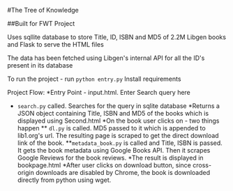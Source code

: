 #The Tree of Knowledge 

##Built for FWT Project

Uses sqllite database to store Title, ID, ISBN and MD5 of 2.2M Libgen books and Flask to serve the HTML files

The data has been fetched using Libgen's internal API for all the ID's present in its database

To run the project - run ```python entry.py```
Install requirements

Project Flow:
*Entry Point - input.html. Enter Search query here
* ```search.py``` called. Searches for the query in sqlite database
*Returns a JSON object containing Title, ISBN and MD5 of the books which is displayed using Second.html
*On the book user clicks on - two things happen
** ```dl.py``` is called. MD5 passed to it which is appended to lib1.org's url. The resulting page is scraped to get the direct download link of the book.
**```metadata_book.py``` is called and Title, ISBN is passed. It gets the book metadata using Google Books API. Then it scrapes Google Reviews for the book reviews.
*The result is displayed in bookpage.html
*After user clicks on download button, since cross-origin downloads are disabled by Chrome, the book is downloaded directly from python using wget.

